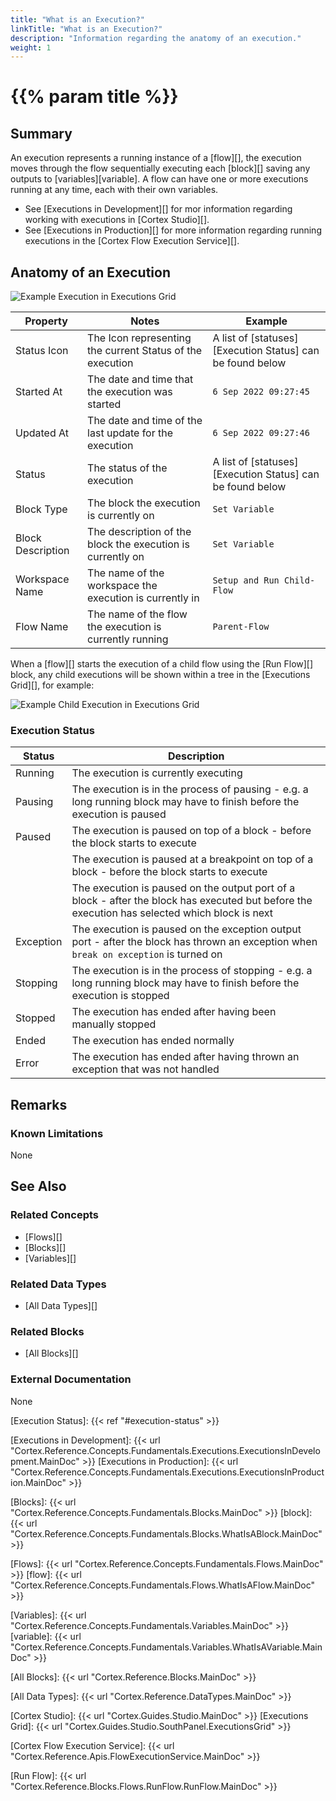 ```yaml
---
title: "What is an Execution?"
linkTitle: "What is an Execution?"
description: "Information regarding the anatomy of an execution."
weight: 1
---
```


# {{% param title %}}

## Summary

An execution represents a running instance of a [flow][], the execution moves through the flow sequentially executing each [block][] saving any outputs to [variables][variable]. A flow can have one or more executions running at any time, each with their own variables.

- See [Executions in Development][] for mor information regarding working with executions in [Cortex Studio][].
- See [Executions in Production][] for more information regarding running executions in the [Cortex Flow Execution Service][].

## Anatomy of an Execution

![Example Execution in Executions Grid](/images/execution-in-grid.PNG)

| Property | Notes | Example |
|----------|-------|---------|
| Status Icon | The Icon representing the current Status of the execution | A list of [statuses][Execution Status] can be found below |
| Started At | The date and time that the execution was started | `6 Sep 2022 09:27:45` |
| Updated At | The date and time of the last update for the execution | `6 Sep 2022 09:27:46` |
| Status | The status of the execution | A list of [statuses][Execution Status] can be found below |
| Block Type | The block the execution is currently on | `Set Variable` |
| Block Description | The description of the block the execution is currently on | `Set Variable` |
| Workspace Name | The name of the workspace the execution is currently in | `Setup and Run Child-Flow` |
| Flow Name | The name of the flow the execution is currently running | `Parent-Flow` |

When a [flow][] starts the execution of a child flow using the [Run Flow][] block, any child executions will be shown within a tree in the [Executions Grid][], for example:

![Example Child Execution in Executions Grid](/images/child-execution-in-grid.PNG)

### Execution Status

| Status | Description |
|-|-|
| Running | The execution is currently executing |
| Pausing | The execution is in the process of pausing - e.g. a long running block may have to finish before the execution is paused |
| Paused | The execution is paused on top of a block - before the block starts to execute |
| | The execution is paused at a breakpoint on top of a block - before the block starts to execute |
| | The execution is paused on the output port of a block - after the block has executed but before the execution has selected which block is next |
| Exception | The execution is paused on the exception output port - after the block has thrown an exception when `break on exception` is turned on |
| Stopping | The execution is in the process of stopping - e.g. a long running block may have to finish before the execution is stopped |
| Stopped | The execution has ended after having been manually stopped |
| Ended | The execution has ended normally |
| Error | The execution has ended after having thrown an exception that was not handled |

## Remarks

### Known Limitations

None

## See Also

### Related Concepts

- [Flows][]
- [Blocks][]
- [Variables][]

### Related Data Types

- [All Data Types][]

### Related Blocks

- [All Blocks][]

### External Documentation

None

[Execution Status]: {{< ref "#execution-status" >}}

[Executions in Development]: {{< url "Cortex.Reference.Concepts.Fundamentals.Executions.ExecutionsInDevelopment.MainDoc" >}}
[Executions in Production]: {{< url "Cortex.Reference.Concepts.Fundamentals.Executions.ExecutionsInProduction.MainDoc" >}}

[Blocks]: {{< url "Cortex.Reference.Concepts.Fundamentals.Blocks.MainDoc" >}}
[block]: {{< url "Cortex.Reference.Concepts.Fundamentals.Blocks.WhatIsABlock.MainDoc" >}}

[Flows]: {{< url "Cortex.Reference.Concepts.Fundamentals.Flows.MainDoc" >}}
[flow]: {{< url "Cortex.Reference.Concepts.Fundamentals.Flows.WhatIsAFlow.MainDoc" >}}

[Variables]: {{< url "Cortex.Reference.Concepts.Fundamentals.Variables.MainDoc" >}}
[variable]: {{< url "Cortex.Reference.Concepts.Fundamentals.Variables.WhatIsAVariable.MainDoc" >}}

[All Blocks]: {{< url "Cortex.Reference.Blocks.MainDoc" >}}

[All Data Types]: {{< url "Cortex.Reference.DataTypes.MainDoc" >}}

[Cortex Studio]: {{< url "Cortex.Guides.Studio.MainDoc" >}}
[Executions Grid]: {{< url "Cortex.Guides.Studio.SouthPanel.ExecutionsGrid" >}}

[Cortex Flow Execution Service]: {{< url "Cortex.Reference.Apis.FlowExecutionService.MainDoc" >}}

[Run Flow]: {{< url "Cortex.Reference.Blocks.Flows.RunFlow.RunFlow.MainDoc" >}}
